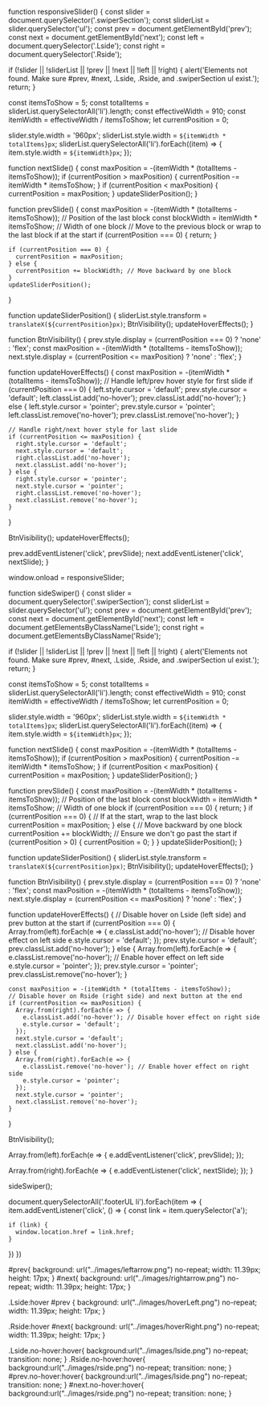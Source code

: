 function responsiveSlider() {
  const slider = document.querySelector('.swiperSection');
  const sliderList = slider.querySelector('ul');
  const prev = document.getElementById('prev');
  const next = document.getElementById('next');
  const left = document.querySelector('.Lside');
  const right = document.querySelector('.Rside');

  if (!slider || !sliderList || !prev || !next || !left || !right) {
    alert('Elements not found. Make sure #prev, #next, .Lside, .Rside, and .swiperSection ul exist.');
    return;
  }

  const itemsToShow = 5; 
  const totalItems = sliderList.querySelectorAll('li').length; 
  const effectiveWidth = 910; 
  const itemWidth = effectiveWidth / itemsToShow; 
  let currentPosition = 0;

  slider.style.width = '960px';
  sliderList.style.width = `${itemWidth * totalItems}px`;
  sliderList.querySelectorAll('li').forEach((item) => {
    item.style.width = `${itemWidth}px`;
  });

  function nextSlide() {
    const maxPosition = -(itemWidth * (totalItems - itemsToShow));
    if (currentPosition > maxPosition) {
      currentPosition -= itemWidth * itemsToShow;
    }
    if (currentPosition < maxPosition) {
      currentPosition = maxPosition;
    }
    updateSliderPosition();
  }

  function prevSlide() {
    const maxPosition = -(itemWidth * (totalItems - itemsToShow)); // Position of the last block
    const blockWidth = itemWidth * itemsToShow; // Width of one block
    // Move to the previous block or wrap to the last block if at the start
    if (currentPosition === 0) {
      return;
    }

    if (currentPosition === 0) {
      currentPosition = maxPosition;
    } else {
      currentPosition += blockWidth; // Move backward by one block
    }
    updateSliderPosition();
  }

  function updateSliderPosition() {
    sliderList.style.transform = `translateX(${currentPosition}px)`;
    BtnVisibility();
    updateHoverEffects();
  }

  function BtnVisibility() {
    prev.style.display = (currentPosition === 0) ? 'none' : 'flex';
    const maxPosition = -(itemWidth * (totalItems - itemsToShow));
    next.style.display = (currentPosition <= maxPosition) ? 'none' : 'flex';
  }

  function updateHoverEffects() {
    const maxPosition = -(itemWidth * (totalItems - itemsToShow));
    // Handle left/prev hover style for first slide
    if (currentPosition === 0) {
      left.style.cursor = 'default';
      prev.style.cursor = 'default';
      left.classList.add('no-hover');
      prev.classList.add('no-hover');
    } else {
      left.style.cursor = 'pointer';
      prev.style.cursor = 'pointer';
      left.classList.remove('no-hover');
      prev.classList.remove('no-hover');
    }

    // Handle right/next hover style for last slide
    if (currentPosition <= maxPosition) {
      right.style.cursor = 'default';
      next.style.cursor = 'default';
      right.classList.add('no-hover');
      next.classList.add('no-hover');
    } else {
      right.style.cursor = 'pointer';
      next.style.cursor = 'pointer';
      right.classList.remove('no-hover');
      next.classList.remove('no-hover');
    }
  }

  BtnVisibility();
  updateHoverEffects();

  prev.addEventListener('click', prevSlide);
  next.addEventListener('click', nextSlide);
}

window.onload = responsiveSlider;




function sideSwiper() {
  const slider = document.querySelector('.swiperSection');
  const sliderList = slider.querySelector('ul');
  const prev = document.getElementById('prev');
  const next = document.getElementById('next');
  const left = document.getElementsByClassName('Lside');
  const right = document.getElementsByClassName('Rside');	

  if (!slider || !sliderList || !prev || !next || !left || !right) {
    alert('Elements not found. Make sure #prev, #next, .Lside, .Rside, and .swiperSection ul exist.');
    return;
  }

  const itemsToShow = 5; 
  const totalItems = sliderList.querySelectorAll('li').length; 
  const effectiveWidth = 910; 
  const itemWidth = effectiveWidth / itemsToShow; 
  let currentPosition = 0;

  slider.style.width = '960px';
  sliderList.style.width = `${itemWidth * totalItems}px`;
  sliderList.querySelectorAll('li').forEach((item) => {
    item.style.width = `${itemWidth}px`;
  });

  function nextSlide() {
    const maxPosition = -(itemWidth * (totalItems - itemsToShow));
    if (currentPosition > maxPosition) {
      currentPosition -= itemWidth * itemsToShow;
    }
    if (currentPosition < maxPosition) {
      currentPosition = maxPosition;
    }
    updateSliderPosition();
  }

  function prevSlide() {
    const maxPosition = -(itemWidth * (totalItems - itemsToShow)); // Position of the last block
    const blockWidth = itemWidth * itemsToShow; // Width of one block
    if (currentPosition === 0) {
      return;
    }
    if (currentPosition === 0) {
      // If at the start, wrap to the last block
      currentPosition = maxPosition;
    } else {
      // Move backward by one block
      currentPosition += blockWidth;
      // Ensure we don't go past the start
      if (currentPosition > 0) {
        currentPosition = 0;
      }
    }
    updateSliderPosition();
  }

  function updateSliderPosition() {
    sliderList.style.transform = `translateX(${currentPosition}px)`;
    BtnVisibility();
    updateHoverEffects();
  }

  function BtnVisibility() {
    prev.style.display = (currentPosition === 0) ? 'none' : 'flex';
    const maxPosition = -(itemWidth * (totalItems - itemsToShow));
    next.style.display = (currentPosition <= maxPosition) ? 'none' : 'flex';
  }

  function updateHoverEffects() {
    // Disable hover on Lside (left side) and prev button at the start
    if (currentPosition === 0) {
      Array.from(left).forEach(e => {
        e.classList.add('no-hover'); // Disable hover effect on left side
        e.style.cursor = 'default';
      });
      prev.style.cursor = 'default';
      prev.classList.add('no-hover');
    } else {
      Array.from(left).forEach(e => {
        e.classList.remove('no-hover'); // Enable hover effect on left side
        e.style.cursor = 'pointer';
      });
      prev.style.cursor = 'pointer';
      prev.classList.remove('no-hover');
    }

    const maxPosition = -(itemWidth * (totalItems - itemsToShow));
    // Disable hover on Rside (right side) and next button at the end
    if (currentPosition <= maxPosition) {
      Array.from(right).forEach(e => {
        e.classList.add('no-hover'); // Disable hover effect on right side
        e.style.cursor = 'default';
      });
      next.style.cursor = 'default';
      next.classList.add('no-hover');
    } else {
      Array.from(right).forEach(e => {
        e.classList.remove('no-hover'); // Enable hover effect on right side
        e.style.cursor = 'pointer';
      });
      next.style.cursor = 'pointer';
      next.classList.remove('no-hover');
    }
  }

  BtnVisibility();
  
  Array.from(left).forEach(e => {
    e.addEventListener('click', prevSlide);
  });

  Array.from(right).forEach(e => {
    e.addEventListener('click', nextSlide);
  });
}

sideSwiper();



document.querySelectorAll('.footerUL li').forEach(item => {
  item.addEventListener('click', () => {
    const link = item.querySelector('a');

    if (link) {
      window.location.href = link.href;
    }
  })
})











#prev{
background: url("../images/leftarrow.png") no-repeat;
  width: 11.39px; 
  height: 17px; 
}
#next{
background: url("../images/rightarrow.png") no-repeat;
   width: 11.39px; 
  height: 17px; 
}


.Lside:hover #prev {
  background: url("../images/hoverLeft.png") no-repeat;
  width: 11.39px;
  height: 17px;
}


.Rside:hover #next{
background: url("../images/hoverRight.png") no-repeat;
width: 11.39px;
  height: 17px;
}

.Lside.no-hover:hover{
  background:url("../images/lside.png") no-repeat; 
  transition: none;
}
.Rside.no-hover:hover{
  background:url("../images/rside.png") no-repeat; 
  transition: none;
}
#prev.no-hover:hover{
  background:url("../images/lside.png") no-repeat; 
  transition: none;
}
#next.no-hover:hover{
  background:url("../images/rside.png") no-repeat; 
  transition: none;
}
